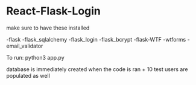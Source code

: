 # React-Flask-Login

make sure to have these installed 

-flask 
-flask_sqlalchemy 
-flask_login 
-flask_bcrypt 
-flask-WTF 
-wtforms 
-email_validator 

To run:
python3 app.py

database is immediately created when the code is ran + 10 test users are populated as well

